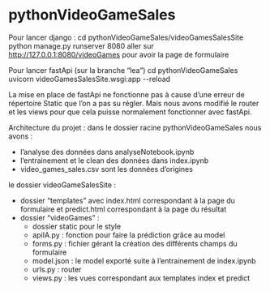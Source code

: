 # pythonVideoGameSales

Pour lancer django : 
cd pythonVideoGameSales/videoGamesSalesSite
python manage.py runserver 8080
aller sur http://127.0.0.1:8080/videoGames pour avoir la page de formulaire

Pour lancer fastApi (sur la branche “lea”)
cd pythonVideoGameSales
uvicorn videoGamesSalesSite.wsgi:app --reload

La mise en place de fastApi ne fonctionne pas à cause d’une erreur de répertoire Static que l’on a pas su régler. Mais nous avons modifié le router et les views pour que cela puisse normalement fonctionner avec fastApi.

Architecture du projet : 
dans le dossier racine pythonVideoGameSales nous avons : 
- l’analyse des données dans analyseNotebook.ipynb
- l’entrainement et le clean des données dans index.ipynb
- video_games_sales.csv sont les données d’origines 

le dossier videoGameSalesSite : 
- dossier “templates” avec index.html correspondant à la page du formulaire et predict.html correspondant à la page du résultat
- dossier “videoGames” : 
    - dossier static pour le style
    - apiIA.py : fonction pour faire la prédiction grâce au model
    - forms.py : fichier gérant la création des différents champs du formulaire
    - model.json : le model exporté suite à l’entrainement de index.ipynb
    - urls.py : router 
    - views.py : les vues correspondant aux templates index et predict

